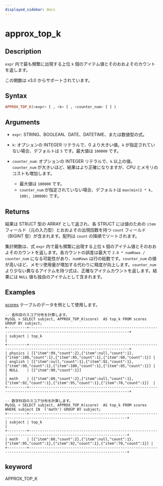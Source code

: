 ```yaml
---
displayed_sidebar: docs
---
```


# approx_top_k

## Description

`expr` 内で最も頻繁に出現する上位 `k` 個のアイテム値とそのおおよそのカウントを返します。

この関数は v3.0 からサポートされています。

## Syntax

```Haskell
APPROX_TOP_K(<expr> [ , <k> [ , <counter_num> ] ] )
```

## Arguments

- `expr`: STRING、BOOLEAN、DATE、DATETIME、または数値型の式。
- `k`: オプションの INTEGER リテラルで、0 より大きい値。`k` が指定されていない場合、デフォルトは `5` です。最大値は `100000` です。
- `counter_num`: オプションの INTEGER リテラルで、`k` 以上の値。`counter_num` が大きいほど、結果はより正確になりますが、CPU とメモリのコストも増加します。

  - 最大値は `100000` です。
  - `counter_num` が指定されていない場合、デフォルトは `max(min(2 * k, 100), 100000)` です。

## Returns

結果は STRUCT 型の ARRAY として返され、各 STRUCT には値のための `item` フィールド（元の入力型）とおおよその出現回数を持つ `count` フィールド（BIGINT 型）が含まれます。配列は `count` の降順でソートされます。

集計関数は、式 `expr` 内で最も頻繁に出現する上位 `k` 個のアイテム値とそのおおよそのカウントを返します。各カウントの誤差は最大で `2.0 * numRows / counter_num` になる可能性があり、`numRows` は行の総数です。`counter_num` の値が高いほど、メモリ使用量が増加する代わりに精度が向上します。`counter_num` より少ない異なるアイテムを持つ式は、正確なアイテムカウントを返します。結果には `NULL` 値も独自のアイテムとして含まれます。

## Examples

[scores](../Window_function.md#window-function-sample-table) テーブルのデータを例として使用します。

```plaintext
-- 各科目のスコア分布を計算します。
MySQL > SELECT subject, APPROX_TOP_K(score)  AS top_k FROM scores GROUP BY subject;
+---------+--------------------------------------------------------------------------------------------------------------------+
| subject | top_k                                                                                                              |
+---------+--------------------------------------------------------------------------------------------------------------------+
| physics | [{"item":99,"count":2},{"item":null,"count":1},{"item":100,"count":1},{"item":85,"count":1},{"item":60,"count":1}] |
| english | [{"item":null,"count":1},{"item":92,"count":1},{"item":98,"count":1},{"item":100,"count":1},{"item":85,"count":1}] |
| NULL    | [{"item":90,"count":1}]                                                                                            |
| math    | [{"item":80,"count":2},{"item":null,"count":1},{"item":92,"count":1},{"item":95,"count":1},{"item":70,"count":1}]  |
+---------+--------------------------------------------------------------------------------------------------------------------+

-- 数学科目のスコア分布を計算します。
MySQL > SELECT subject, APPROX_TOP_K(score)  AS top_k FROM scores WHERE subject IN  ('math') GROUP BY subject;
+---------+-------------------------------------------------------------------------------------------------------------------+
| subject | top_k                                                                                                             |
+---------+-------------------------------------------------------------------------------------------------------------------+
| math    | [{"item":80,"count":2},{"item":null,"count":1},{"item":95,"count":1},{"item":92,"count":1},{"item":70,"count":1}] |
+---------+-------------------------------------------------------------------------------------------------------------------+
```

## keyword

APPROX_TOP_K